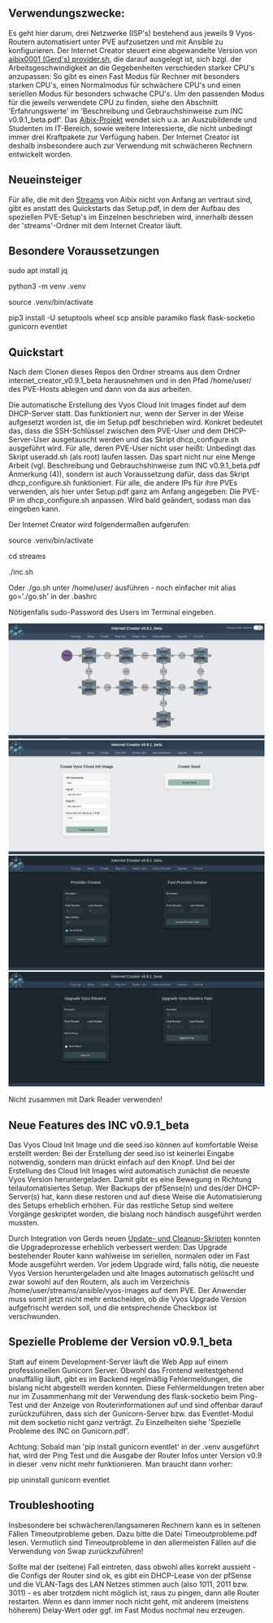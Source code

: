 ## Verwendungszwecke:

Es geht hier darum, drei Netzwerke (ISP's) bestehend aus jeweils 9 Vyos-Routern automatisiert unter PVE aufzusetzen und mit Ansible zu konfigurieren. Der Internet Creator steuert eine abgewandelte Version von [aibix0001 (Gerd's) provider.sh](https://github.com/aibix0001/aasil), die darauf ausgelegt ist, sich bzgl. der Arbeitsgeschwindigkeit an die Gegebenheiten verschieden starker CPU's anzupassen: So gibt es einen Fast Modus für Rechner mit besonders starken CPU's, einen Normalmodus für schwächere CPU's und einen seriellen Modus für besonders schwache CPU's. Um den passenden Modus für die jeweils verwendete CPU zu finden, siehe den Abschnitt 'Erfahrungswerte' im 'Beschreibung und Gebrauchshinweise zum INC v0.9.1_beta.pdf'. Das [Aibix-Projekt](https://www.twitch.tv/aibix0001) wendet sich u.a. an Auszubildende und Studenten im IT-Bereich, sowie weitere Interessierte, die nicht unbedingt immer drei Kraftpakete zur Verfügung haben. Der Internet Creator ist deshalb insbesondere auch zur Verwendung mit schwächeren Rechnern entwickelt worden.


## Neueinsteiger

Für alle, die mit den [Streams](https://github.com/aibix0001/streams) von Aibix nicht von Anfang an vertraut sind, gibt es anstatt des Quickstarts das Setup.pdf, in dem der Aufbau des speziellen PVE-Setup's im Einzelnen beschrieben wird, innerhalb dessen der 'streams'-Ordner mit dem Internet Creator läuft.

## Besondere Voraussetzungen

sudo apt install jq

python3 -m venv .venv

source .venv/bin/activate

pip3 install -U setuptools wheel scp ansible paramiko flask flask-socketio gunicorn eventlet

## Quickstart

Nach dem Clonen dieses Repos den Ordner streams aus dem Ordner internet_creator_v0.9.1_beta herausnehmen und in den Pfad /home/user/ des PVE-Hosts ablegen und dann von da aus arbeiten.

Die automatische Erstellung des Vyos Cloud Init Images findet auf dem DHCP-Server statt. Das funktioniert nur, wenn der Server in der Weise aufgesetzt worden ist, die im Setup.pdf beschrieben wird. Konkret bedeutet das, dass die SSH-Schlüssel zwischen dem PVE-User und dem DHCP-Server-User ausgetauscht werden und das Skript dhcp_configure.sh ausgeführt wird. Für alle, deren PVE-User nicht user heißt: Unbedingt das Skript useradd.sh (als root) laufen lassen. Das spart nicht nur eine Menge Arbeit (vgl. Beschreibung und Gebrauchshinweise zum INC v0.9.1_beta.pdf Anmerkung (4)), sondern ist auch Voraussetzung dafür, dass das Skript dhcp_configure.sh funktioniert.
Für alle, die andere IPs für ihre PVEs verwenden, als hier unter Setup.pdf ganz am Anfang angegeben: Die PVE-IP im dhcp_configure.sh anpassen. Wird bald geändert, sodass man das eingeben kann.

Der Internet Creator wird folgendermaßen aufgerufen:

source .venv/bin/activate

cd streams

./inc.sh

Oder ./go.sh unter /home/user/ ausführen - noch einfacher mit alias go='./go.sh' in der .bashrc

Nötigenfalls sudo-Password des Users im Terminal eingeben.

![foto0](Bilder/00.png)
![foto1](Bilder/01.png)
![foto2](Bilder/02.png)
![foto3](Bilder/03.png)

Nicht zusammen mit Dark Reader verwenden!


## Neue Features des INC v0.9.1_beta

Das Vyos Cloud Init Image und die seed.iso können auf komfortable Weise erstellt werden: Bei der Erstellung der seed.iso ist keinerlei Eingabe notwendig, sondern man drückt einfach auf den Knopf. Und bei der Erstellung des Cloud Init Images wird automatisch zunächst die neueste Vyos Version heruntergeladen. Damit gibt es eine Bewegung in Richtung teilautomatisiertes Setup. Wer Backups der pfSense(n) und des/der DHCP-Server(s) hat, kann diese restoren und auf diese Weise die Automatisierung des Setups erheblich erhöhen. Für das restliche Setup sind weitere Vorgänge geskriptet worden, die bislang noch händisch ausgeführt werden mussten.

Durch Integration von Gerds neuen [Update- und Cleanup-Skripten](https://github.com/aibix0001/streams/tree/master/ops/ansible/vyos_system-management) konnten die Upgradeprozesse erheblich verbessert werden:
Das Upgrade bestehender Router kann wahlweise im seriellen, normalen oder im Fast Mode ausgeführt werden.
Vor jedem Upgrade wird, falls nötig, die neueste Vyos Version heruntergeladen und alte Images automatisch gelöscht und zwar sowohl auf den Routern, als auch im Verzeichnis /home/user/streams/ansible/vyos-images auf dem PVE. Der Anwender muss somit jetzt nicht mehr entscheiden, ob die Vyos Upgrade Version aufgefrischt werden soll, und die entsprechende Checkbox ist verschwunden.


## Spezielle Probleme der Version v0.9.1_beta

Statt auf einem Development-Server läuft die Web App auf einem professionellen Gunicorn Server. Obwohl das Frontend weitestgehend unauffällig läuft, gibt es im Backend regelmäßig Fehlermeldungen, die bislang nicht abgestellt werden konnten. Diese Fehlermeldungen treten aber nur im Zusammenhang mit der Verwendung des flask-socketio beim Ping-Test und der Anzeige von Routerinformationen auf und sind offenbar darauf zurückzuführen, dass sich der Gunicorn-Server bzw. das Eventlet-Modul mit dem socketio nicht ganz verträgt. Zu Einzelheiten siehe 'Spezielle Probleme des INC on Gunicorn.pdf'.

Achtung: Sobald man 'pip install gunicorn eventlet' in der .venv ausgeführt hat, wird der Ping Test und die Ausgabe der Router Infos unter Version v0.9 in dieser .venv nicht mehr funktionieren. Man braucht dann vorher:

pip uninstall gunicorn eventlet


## Troubleshooting

Insbesondere bei schwächeren/langsameren Rechnern kann es in seltenen Fällen Timeoutprobleme geben. Dazu bitte die Datei Timeoutprobleme.pdf lesen. Vermutlich sind Timeoutprobleme in den allermeisten Fällen auf die Verwendung von Swap zurückzuführen!

Sollte mal der (seltene) Fall eintreten, dass obwohl alles korrekt aussieht - die Configs der Router sind ok, es gibt ein DHCP-Lease von der pfSense und die VLAN-Tags des LAN Netzes stimmen auch (also 1011, 2011 bzw. 3011) - es aber trotzdem nicht möglich ist, raus zu pingen, dann alle Router restarten. Wenn es dann immer noch nicht geht, mit anderem (meistens höherem) Delay-Wert oder ggf. im Fast Modus nochmal neu erzeugen.
